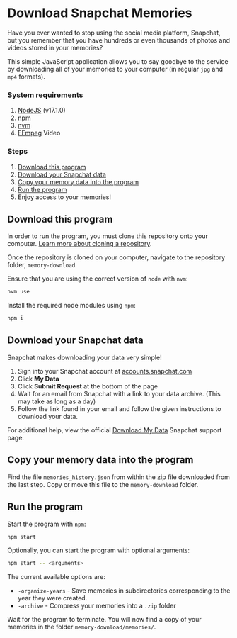 # Download Snapchat Memories

Have you ever wanted to stop using the social media platform, Snapchat, but you remember that you have hundreds or even thousands of photos and videos stored in your memories?

This simple JavaScript application allows you to say goodbye to the service by downloading all of your memories to your computer (in regular `jpg` and `mp4` formats).

### System requirements

1. [NodeJS](http://nodejs.org) (v17.1.0)
2. [npm](http://npmjs.com)
3. [nvm](http://nvm.sh/)
4. [FFmpeg](https://www.ffmpeg.org/) Video 

### Steps
<!-- no toc -->
1. [Download this program](#download-this-program)
2. [Download your Snapchat data](#download-your-snapchat-data)
3. [Copy your memory data into the program](#copy-your-memory-data-into-the-program)
4. [Run the program](#run-the-program)
5. Enjoy access to your memories!

## Download this program

In order to run the program, you must clone this repository onto your computer. [Learn more about cloning a repository](https://docs.github.com/en/repositories/creating-and-managing-repositories/cloning-a-repository#cloning-a-repository).

Once the repository is cloned on your computer, navigate to the repository folder, `memory-download`.

Ensure that you are using the correct version of `node` with `nvm`:

```bash
nvm use
```

Install the required node modules using `npm`:

```bash
npm i
```

## Download your Snapchat data

Snapchat makes downloading your data very simple!

1. Sign into your Snapchat account at [accounts.snapchat.com](https://accounts.snapchat.com/)
2. Click **My Data**
3. Click **Submit Request** at the bottom of the page
4. Wait for an email from Snapchat with a link to your data archive. (This may take as long as a day)
5. Follow the link found in your email and follow the given instructions to download your data.

For additional help, view the official [Download My Data](https://support.snapchat.com/en-US/a/download-my-data) Snapchat support page.

## Copy your memory data into the program

Find the file `memories_history.json` from within the zip file downloaded from the last step. Copy or move this file to the `memory-download` folder.

## Run the program


Start the program with `npm`:

```bash
npm start
```

Optionally, you can start the program with optional arguments:
```bash
npm start -- <arguments>
```

The current available options are:

 - `-organize-years` - Save memories in subdirectories corresponding to the year they were created.
 - `-archive` - Compress your memories into a `.zip` folder


Wait for the program to terminate. You will now find a copy of your memories in the folder `memory-download/memories/`.